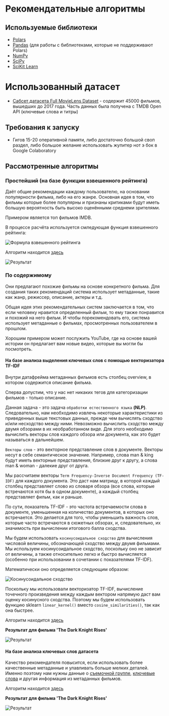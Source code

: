 # Рекомендательные алгоритмы

## Используемые библиотеки

- [Polars](https://pola.rs/)
- [Pandas](https://pandas.pydata.org/) (для работы с библиотеками, которые не поддерживают Polars)
- [NumPy](https://numpy.org/)
- [SciPy](https://scipy.org/)
- [SciKit Learn](https://scikit-learn.org/stable/)

# Использованный датасет

- [Сабсет датасета Full MovieLens Dataset](https://www.kaggle.com/datasets/rounakbanik/the-movies-dataset) - содержит
  45000 фильмов, вышедших до 2017 года. Часть данных была получена с TMDB Open API (ключевые слова и титры)

## Требования к запуску

- Гигов 15-20 оперативной памяти,
  либо достаточно большой своп раздел,
  либо большое желание использовать жупитер нот э бок в Google Colaboratory

## Рассмотренные алгоритмы

### Простейший (на базе функции взвешенного рейтинга)

Даёт общие рекомендации каждому пользователю, на основании популярности фильма, либо на его жанре.
Основная идея в том, что фильмы которые более популярны и признаны критиками будут иметь
большую вероятность быть высоко оценёнными среднеми зрителями.

Примером является топ фильмов IMDB.

В процессе расчёта используется смледующая функция взвешенного рейтинга:

![Формула взвешенного рейтинга](docs/weighted_rating_equation.png)

Алгоритм находится [здесь](content_simple.py)

![Результат](docs/simple_result.png)

### По содержимому

Они предлагают похожие фильмы на основе конкретного фильма.
Для создания таких рекомендаций система использует метаданные, такие как жанр, режиссер, описание, актеры и т.д.

Общая идея этих рекомендательных систем заключается в том,
что если человеку нравится определенный фильм, то ему также понравится и похожий на него фильм.
И чтобы порекомендовать его, система использует метаданные о фильмах, просмотренных пользователем в прошлом.

Хорошим примером может послужить YouTube, где на основе вашей истории он предлагает вам новые видео,
которые вы могли бы посмотреть.

#### На базе анализа выделения ключевых слов с помощью векторизатора TF-IDF

Внутри датафрейма метаданных фильмов есть столбец overview, в котором содержится описание фильма.

Сперва допустим, что у нас нет никаких тегов для категоризации фильмов - только описание.

Данная задача - это задача `обработки естественного языка` **(NLP)**.
Следовательно, нам необходимо извлечь некоторые характеристики из приведенных выше текстовых данных,
прежде чем вычислять сходство и/или несходство между ними.
Невозможно вычислить сходство между двумя обзорами в их необработанном виде.
Для этого необходимо вычислить векторы слов каждого обзора или документа, как это будет называться в дальнейшем.

`Векторы слов` - это векторное представление слов в документе.
Векторы несут в себе семантическое значение. Например, слова man & king будут иметь векторные представления,
близкие друг к другу, а слова man & woman - далекие друг от друга.

Мы рассчитаем векторы `Term Frequency-Inverse Document Frequency (TF-IDF)` для каждого документа.
Это даст нам матрицу, в которой каждый столбец представляет слово из словаря обзора
(все слова, которые встречаются хотя бы в одном документе), а каждый столбец представляет фильм, как и раньше.

По сути, показатель TF-IDF - это частота встречаемости слова в документе, уменьшенная на количество документов,
в которых оно встречается. Это делается для того, чтобы уменьшить важность слов,
которые часто встречаются в сюжетных обзорах, и, следовательно, их значимость при вычислении итогового балла сходства.

Мы будем использовать `косинусоидальное сходство` для вычисления числовой величины,
обозначающей сходство между двумя фильмами.
Мы используем косинусоидальное сходство, поскольку оно не зависит от величины,
а также относительно легко и быстро вычисляется
(особенно при использовании в сочетании с показателями TF-IDF).

Математически оно определяется следующим образом:

![Косинусоидальное сходство](docs/cosine_similarity.png)

Поскольку мы использовали векторизатор TF-IDF,
вычисление точечного произведения между каждым вектором напрямую даст вам оценку косинусного сходства.
Поэтому мы будем использовать функцию sklearn `linear_kernel()` вместо `cosine_similarities()`, так как она быстрее.

Алгоритм находится [здесь](content_tfidf.py)

**Результат для фильма 'The Dark Knight Rises'**

![Результат](docs/tfidf_result.png)

#### На базе анализа ключевых слов датасета

Качество рекомендателя повысится, если использовать более качественные метаданные и
улавливать больше мелких деталей.
Именно поэтому нам нужны данные о [съемочной группе](dataset/credits.csv), [ключевые слова](dataset/keywords.csv)
и другая информация из метаданных фильмов.

Алгоритм находится [здесь](content_keywords.py)

**Результат для фильма 'The Dark Knight Rises'**

![Результат](docs/keywords_result.png)